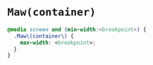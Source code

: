 # `Maw(container)`

```css
@media screen and (min-width:<breakpoint>) {
  .Maw\(container\) {
    max-width: <breakpoint>;
  }
}
```
